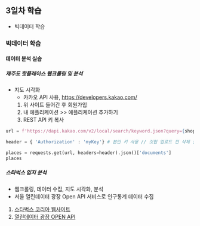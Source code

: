 ## 3일차 학습
- 빅데이터 학습

### 빅데이터 학습

#### 데이터 분석 실습

##### 제주도 핫플레이스 웹크롤링 및 분석
- 지도 시각화
    - 카카오 API 사용, https://developers.kakao.com/
    1. 위 사이트 들어간 후 회원가입
    2. 내 에플리케이션 >> 에플리케이션 추가하기 
    3. REST API 키 복사
```python
url = f'https://dapi.kakao.com/v2/local/search/keyword.json?query={shopName}'

header = { 'Authorization' : 'myKey'} # 본인 키 사용 // 깃헙 업로드 전 삭제 필요

places = requests.get(url, headers=header).json()['documents']
places
```



##### 스타벅스 입지 분석
- 웹크롤링, 데이터 수집, 지도 시각화, 분석
- 서울 열린데이터 광장 Open  API 서비스로 인구통계 데이터 수집

1. [스타벅스 코리아 웹사이트](https://www.starbucks.co.kr)
2. [열린데이터 광장 OPEN API]((https://data.seoul.go.kr/))




